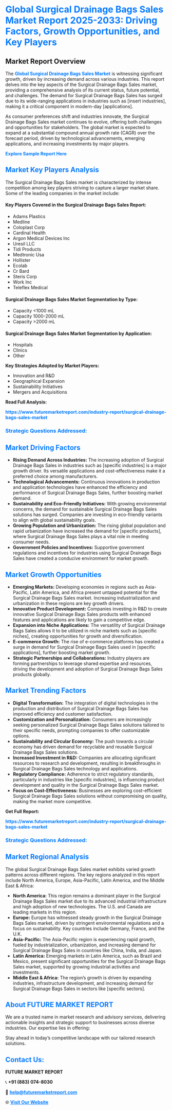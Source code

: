 <h1 style="color: #007BFF;">Global Surgical Drainage Bags Sales Market Report 2025-2033: Driving Factors, Growth Opportunities, and Key Players</h1>

<section id="overview">
<h2>Market Report Overview</h2>
<p>The <a href="https://www.futuremarketreport.com/industry-report/surgical-drainage-bags-sales-market" style="color: #007BFF; text-decoration: none;"><strong>Global Surgical Drainage Bags Sales Market</strong></a> is witnessing significant growth, driven by increasing demand across various industries. This report delves into the key aspects of the Surgical Drainage Bags Sales market, providing a comprehensive analysis of its current status, future potential, and challenges. The demand for Surgical Drainage Bags Sales has surged due to its wide-ranging applications in industries such as [insert industries], making it a critical component in modern-day [applications].</p>
<p>As consumer preferences shift and industries innovate, the Surgical Drainage Bags Sales market continues to evolve, offering both challenges and opportunities for stakeholders. The global market is expected to expand at a substantial compound annual growth rate (CAGR) over the forecast period, driven by technological advancements, emerging applications, and increasing investments by major players.</p>
</section>

<section id="overview">
<p><a href="https://www.futuremarketreport.com/request-sample/reportId=109615" style="color: #007BFF; text-decoration: none;"><strong>Explore Sample Report Here</strong></a></p>
</section>

<section id="key-players">
<h2 style="color: #007BFF;">Market Key Players Analysis</h2>
<p>The Surgical Drainage Bags Sales market is characterized by intense competition among key players striving to capture a larger market share. Some of the leading companies in the market include:</p>
<h4>Key Players Covered in the Surgical Drainage Bags Sales Report:</h4>
<ul><li>Adams Plastics</li><li>Medline</li><li>Coloplast Corp</li><li>Cardinal Health</li><li>Argon Medical Devices Inc</li><li>Uresil LLC</li><li>Tidi Products</li><li>Medtronic Usa</li><li>Hollister</li><li>Ecolab</li><li>Cr Bard</li><li>Steris Corp</li><li>Work Inc</li><li>Teleflex Medical</li></ul>
<h4>Surgical Drainage Bags Sales Market Segmentation by Type:</h4>
<ul><li>Capacity &lt;1000 mL</li><li>Capacity 1000-2000 mL</li><li>Capacity &gt;2000 mL</li></ul>

<h4>Surgical Drainage Bags Sales Market Segmentation by Application:</h4>
<ul><li>Hospitals</li><li>Clinics</li><li>Other</li></ul>
<p><strong>Key Strategies Adopted by Market Players:</strong></p>
<ul>
<li>Innovation and R&D</li>
<li>Geographical Expansion</li>
<li>Sustainability Initiatives</li>
<li>Mergers and Acquisitions</li>
</ul>
</section>

<section>
<p><strong>Read Full Analysis: </strong></p><a href="https://www.futuremarketreport.com/industry-report/surgical-drainage-bags-sales-market" style="color: #007BFF; text-decoration: none;"><strong>https://www.futuremarketreport.com/industry-report/surgical-drainage-bags-sales-market</strong></a>
<h3 style="color: #007BFF;">Strategic Questions Addressed:</h3>
</section>

<section id="driving-factors">
<h2 style="color: #007BFF;">Market Driving Factors</h2>
<ul>
<li><strong>Rising Demand Across Industries:</strong> The increasing adoption of Surgical Drainage Bags Sales in industries such as [specific industries] is a major growth driver. Its versatile applications and cost-effectiveness make it a preferred choice among manufacturers.</li>
<li><strong>Technological Advancements:</strong> Continuous innovations in production and application technologies have enhanced the efficiency and performance of Surgical Drainage Bags Sales, further boosting market demand.</li>
<li><strong>Sustainability and Eco-Friendly Initiatives:</strong> With growing environmental concerns, the demand for sustainable Surgical Drainage Bags Sales solutions has surged. Companies are investing in eco-friendly variants to align with global sustainability goals.</li>
<li><strong>Growing Population and Urbanization:</strong> The rising global population and rapid urbanization have increased the demand for [specific products], where Surgical Drainage Bags Sales plays a vital role in meeting consumer needs.</li>
<li><strong>Government Policies and Incentives:</strong> Supportive government regulations and incentives for industries using Surgical Drainage Bags Sales have created a conducive environment for market growth.</li>
</ul>
</section>

<section id="growth-opportunities">
<h2 style="color: #007BFF;">Market Growth Opportunities</h2>
<ul>
<li><strong>Emerging Markets:</strong> Developing economies in regions such as Asia-Pacific, Latin America, and Africa present untapped potential for the Surgical Drainage Bags Sales market. Increasing industrialization and urbanization in these regions are key growth drivers.</li>
<li><strong>Innovative Product Development:</strong> Companies investing in R&D to create innovative Surgical Drainage Bags Sales products with enhanced features and applications are likely to gain a competitive edge.</li>
<li><strong>Expansion into Niche Applications:</strong> The versatility of Surgical Drainage Bags Sales allows it to be utilized in niche markets such as [specific niches], creating opportunities for growth and diversification.</li>
<li><strong>E-commerce Growth:</strong> The rise of e-commerce platforms has created a surge in demand for Surgical Drainage Bags Sales used in [specific applications], further boosting market growth.</li>
<li><strong>Strategic Partnerships and Collaborations:</strong> Industry players are forming partnerships to leverage shared expertise and resources, driving the development and adoption of Surgical Drainage Bags Sales products globally.</li>
</ul>
</section>

<section id="trending-factors">
<h2 style="color: #007BFF;">Market Trending Factors</h2>
<ul>
<li><strong>Digital Transformation:</strong> The integration of digital technologies in the production and distribution of Surgical Drainage Bags Sales has improved efficiency and customer satisfaction.</li>
<li><strong>Customization and Personalization:</strong> Consumers are increasingly seeking personalized Surgical Drainage Bags Sales solutions tailored to their specific needs, prompting companies to offer customizable options.</li>
<li><strong>Sustainability and Circular Economy:</strong> The push towards a circular economy has driven demand for recyclable and reusable Surgical Drainage Bags Sales solutions.</li>
<li><strong>Increased Investment in R&D:</strong> Companies are allocating significant resources to research and development, resulting in breakthroughs in Surgical Drainage Bags Sales technology and applications.</li>
<li><strong>Regulatory Compliance:</strong> Adherence to strict regulatory standards, particularly in industries like [specific industries], is influencing product development and quality in the Surgical Drainage Bags Sales market.</li>
<li><strong>Focus on Cost-Effectiveness:</strong> Businesses are exploring cost-efficient Surgical Drainage Bags Sales solutions without compromising on quality, making the market more competitive.</li>
</ul>
</section>

<section>
<p><strong>Get Full Report: </strong></p><a href="https://www.futuremarketreport.com/industry-report/surgical-drainage-bags-sales-market" style="color: #007BFF; text-decoration: none;"><strong>https://www.futuremarketreport.com/industry-report/surgical-drainage-bags-sales-market</strong></a>
<h3 style="color: #007BFF;">Strategic Questions Addressed:</h3>
</section>


<section id="regional-analysis">
<h2 style="color: #007BFF;">Market Regional Analysis</h2>
<p>The global Surgical Drainage Bags Sales market exhibits varied growth patterns across different regions. The key regions analyzed in this report include North America, Europe, Asia-Pacific, Latin America, and the Middle East & Africa:</p>
<ul>
<li><strong>North America:</strong> This region remains a dominant player in the Surgical Drainage Bags Sales market due to its advanced industrial infrastructure and high adoption of new technologies. The U.S. and Canada are leading markets in this region.</li>
<li><strong>Europe:</strong> Europe has witnessed steady growth in the Surgical Drainage Bags Sales market, driven by stringent environmental regulations and a focus on sustainability. Key countries include Germany, France, and the U.K.</li>
<li><strong>Asia-Pacific:</strong> The Asia-Pacific region is experiencing rapid growth, fueled by industrialization, urbanization, and increasing demand for Surgical Drainage Bags Sales in countries like China, India, and Japan.</li>
<li><strong>Latin America:</strong> Emerging markets in Latin America, such as Brazil and Mexico, present significant opportunities for the Surgical Drainage Bags Sales market, supported by growing industrial activities and investments.</li>
<li><strong>Middle East & Africa:</strong> The region’s growth is driven by expanding industries, infrastructure development, and increasing demand for Surgical Drainage Bags Sales in sectors like [specific sectors].</li>
</ul>
</section>

<footer>
<h2 style="color: #007BFF;">About FUTURE MARKET REPORT</h2>
<p>We are a trusted name in market research and advisory services, delivering actionable insights and strategic support to businesses across diverse industries. Our expertise lies in offering:</p>

<p>Stay ahead in today’s competitive landscape with our tailored research solutions.</p>

<h2 style="color: #007BFF;">Contact Us:</h2>
<p><strong>FUTURE MARKET REPORT</strong></p>
<p>📞 <strong>+91 (883) 074-8030</strong></p>
<p>📧 <strong><a href="mailto:help@futuremarketreport.com" style="color: #007BFF;">help@futuremarketreport.com</a></strong></p>
<p>🌐 <strong><a href="https://www.futuremarketreport.com/" style="color: #007BFF;">Visit Our Website</a></strong></p>
</footer>